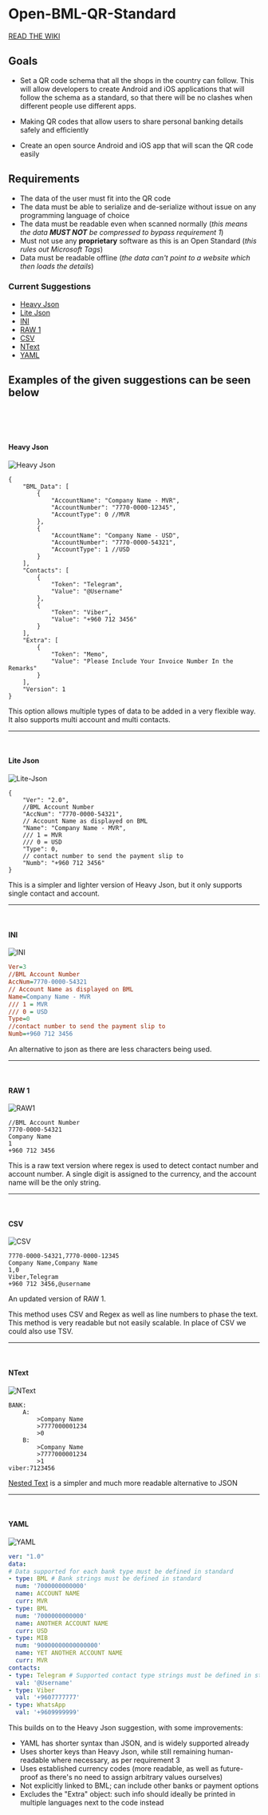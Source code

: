 # Open-BML-QR-Standard

[READ THE WIKI](https://github.com/WhoIsFishie/Open-BML-QR-Standard/wiki)

## Goals
- Set a QR code schema that all the shops in the country can follow. This will allow developers to create Android and iOS applications that will follow the schema as a standard, so that there will be no clashes when different people use different apps.

- Making QR codes that allow users to share personal banking details safely and efficiently

- Create an open source Android and iOS app that will scan the QR code easily

## Requirements
- The data of the user must fit into the QR code
- The data must be able to serialize and de-serialize without issue on any programming language of choice
- The data must be readable even when scanned normally (*this means the data **MUST NOT** be compressed to bypass requirement 1*)
- Must not use any **proprietary** software as this is an Open Standard (*this rules out Microsoft Tags*)
- Data must be readable offline (*the data can't point to a website which then loads the details*)

### Current Suggestions
- [Heavy Json](#heavy-json)
- [Lite Json](#lite-json)
- [INI](#ini)
- [RAW 1](#raw-1)
- [CSV](#csv)
- [NText](#ntext)
- [YAML](#yaml)

## Examples of the given suggestions can be seen below
<br>
<br>
<br>

#### Heavy Json

![Heavy Json](Img/Heavy-Json.png)

```jsonc
{
    "BML_Data": [
        { 
            "AccountName": "Company Name - MVR",
            "AccountNumber": "7770-0000-12345",
            "AccountType": 0 //MVR
        },
        { 
            "AccountName": "Company Name - USD",
            "AccountNumber": "7770-0000-54321",
            "AccountType": 1 //USD
        }
    ],
    "Contacts": [
        { 
            "Token": "Telegram",
            "Value": "@Username"
        },
        { 
            "Token": "Viber",
            "Value": "+960 712 3456"
        }
    ],
    "Extra": [
        { 
            "Token": "Memo",
            "Value": "Please Include Your Invoice Number In the Remarks"
        }
    ],
    "Version": 1
}
```
This option allows multiple types of data to be added in a very flexible way. It also supports multi account and multi contacts.

------------

<br>



#### Lite Json

![Lite-Json](Img/Lite-Json.png)

```jsonc
{
    "Ver": "2.0",
    //BML Account Number
    "AccNum": "7770-0000-54321",
    // Account Name as displayed on BML
    "Name": "Company Name - MVR",
    /// 1 = MVR
    /// 0 = USD
    "Type": 0,
    // contact number to send the payment slip to
    "Numb": "+960 712 3456"
}
```
This is a simpler and lighter version of Heavy Json, but it only supports single contact and account.

------------

<br>



#### INI

![INI](Img/Ini.png)

```ini
Ver=3
//BML Account Number
AccNum=7770-0000-54321
// Account Name as displayed on BML
Name=Company Name - MVR
/// 1 = MVR
/// 0 = USD
Type=0
//contact number to send the payment slip to
Numb=+960 712 3456
```
An alternative to json as there are less characters being used.

------------

<br>



#### RAW 1

![RAW1](Img/RAW1.png)

```
//BML Account Number
7770-0000-54321
Company Name
1
+960 712 3456
```
This is a raw text version where regex is used to detect contact number and account number. A single digit is assigned to the currency, and the account name will be the only string.

------------

<br>



#### CSV

![CSV](Img/CSV.png)

```
7770-0000-54321,7770-0000-12345
Company Name,Company Name
1,0
Viber,Telegram
+960 712 3456,@username
```
An updated version of RAW 1.

This method uses CSV and Regex as well as line numbers to phase the text. This method is very readable but not easily scalable. In place of CSV we could also use TSV.

------------

<br>



#### NText

![NText](Img/NText.png)

```
BANK:
    A:
        >Company Name
        >7777000001234
        >0
    B:
        >Company Name
        >7777000001234
        >1
viber:7123456
```
[Nested Text](https://nestedtext.org/en/stable/) is a simpler and much more readable alternative to JSON

------------

<br>



#### YAML

![YAML](Img/YAML.png)

```yaml
ver: "1.0"
data: 
# Data supported for each bank type must be defined in standard
- type: BML # Bank strings must be defined in standard
  num: '7000000000000'
  name: ACCOUNT NAME
  curr: MVR
- type: BML
  num: '7000000000000'
  name: ANOTHER ACCOUNT NAME
  curr: USD
- type: MIB
  num: '90000000000000000'
  name: YET ANOTHER ACCOUNT NAME
  curr: MVR
contacts: 
- type: Telegram # Supported contact type strings must be defined in standard
  val: '@Username'
- type: Viber
  val: '+9607777777'
- type: WhatsApp
  val: '+9609999999'
```

This builds on to the Heavy Json suggestion, with some improvements:
- YAML has shorter syntax than JSON, and is widely supported already
- Uses shorter keys than Heavy Json, while still remaining human-readable where necessary, as per requirement 3
- Uses established currency codes (more readable, as well as future-proof as there's no need to assign arbitrary values ourselves)
- Not explicitly linked to BML; can include other banks or payment options
- Excludes the "Extra" object: such info should ideally be printed in multiple languages next to the code instead

